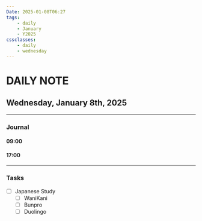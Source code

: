 ```yaml
---
Date: 2025-01-08T06:27
tags:
    - daily
    - January
    - Y2025
cssclasses:
    - daily
    - wednesday
---
```

# DAILY NOTE
## Wednesday, January 8th, 2025
***
### Journal

#### 09:00

#### 17:00

***
### Tasks
- [ ] Japanese Study
    - [ ] WaniKani
    - [ ] Bunpro
    - [ ] Duolingo